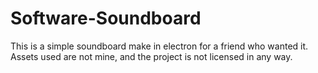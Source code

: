# Software-Soundboard
This is a simple soundboard make in electron for a friend who wanted it. Assets used are not mine, and the project is not licensed in any way. 
